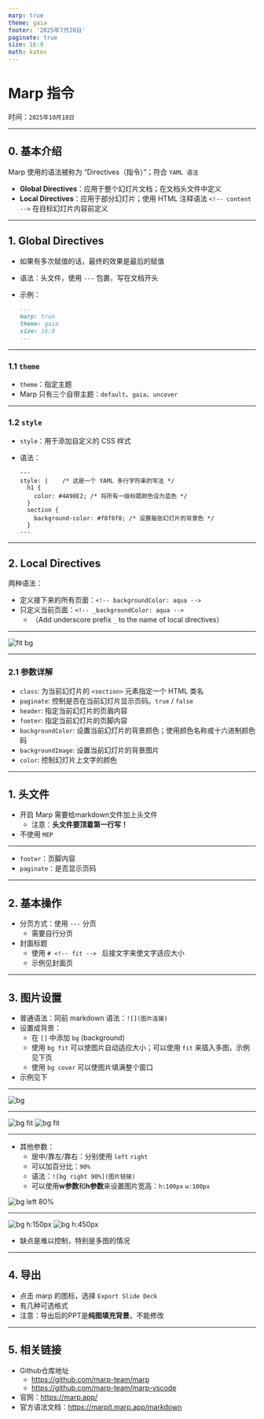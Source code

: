 ```yaml
---
marp: true
theme: gaia
footer: '2025年7月20日'
paginate: true
size: 16:9
math: katex
---
```


# <!-- fit --> Marp 指令

时间：`2025年10月18日`

---

## 0. 基本介绍

Marp 使用的语法被称为 “Directives（指令）”；符合 `YAML 语法`

- **Global Directives**：应用于整个幻灯片文档；在文档头文件中定义
- **Local Directives**：应用于部分幻灯片；使用 HTML 注释语法 `<!-- content -->` 在目标幻灯片内容前定义

---

## 1. Global Directives

- 如果有多次赋值的话，最终的效果是最后的赋值
- 语法：头文件，使用 `---` 包裹，写在文档开头
- 示例：

  ```markdown
  ---
  marp: true
  theme: gaia
  size: 16:9
  ---
  ```

---

### 1.1 `theme`

- `theme`：指定主题
- Marp 只有三个自带主题：`default`、`gaia`、`uncover`

---

### 1.2 `style`

- `style`：用于添加自定义的 CSS 样式
- 语法：

  ```
  ---
  style: |    /* 这是一个 YAML 多行字符串的写法 */
    h1 {
      color: #4A90E2; /* 将所有一级标题颜色设为蓝色 */
    }
    section {
      background-color: #f8f8f8; /* 设置每张幻灯片的背景色 */
    }
  ---
  ```

---

## 2. Local Directives

两种语法：

- 定义接下来的所有页面：`<!-- backgroundColor: aqua -->`
- 只定义当前页面：`<!-- _backgroundColor: aqua -->`
  - （Add underscore prefix `_` to the name of local directives）

---

![fit bg](./images/6.1-1-local_directives.png)

---

### 2.1 参数详解

- `class`: 为当前幻灯片的 `<section>` 元素指定一个 HTML 类名
- `paginate`: 控制是否在当前幻灯片显示页码。`true` / `false`
- `header`: 指定当前幻灯片的页眉内容
- `footer`: 指定当前幻灯片的页脚内容
- `backgroundColor`: 设置当前幻灯片的背景颜色；使用颜色名称或十六进制颜色码
- `backgroundImage`: 设置当前幻灯片的背景图片
- `color`: 控制幻灯片上文字的颜色

---

## 1. 头文件

- 开启 Marp 需要给markdown文件加上头文件
  - 注意：**头文件要顶着第一行写！**
- 不使用 `MEP`

---



- `footer`：页脚内容
- `paginate`：是否显示页码

---

## 2. 基本操作

- 分页方式：使用 `---` 分页
  - 需要自行分页
- 封面标题
  - 使用 `# <!-- fit --> ` 后接文字来使文字适应大小
  - 示例见封面页

---

## 3. 图片设置

- 普通语法：同前 markdown 语法：`![](图片连接)`
- 设置成背景：
  - 在 `[]` 中添加 `bg` (background)
  - 使用 `bg fit` 可以使图片自动适应大小；可以使用 `fit` 来插入多图，示例见下页
  - 使用 `bg cover` 可以使图片填满整个窗口
- 示例见下

---

![bg](https://w.wallhaven.cc/full/9o/wallhaven-9o6r3x.jpg)

---

![bg fit](https://w.wallhaven.cc/full/9o/wallhaven-9o6r3x.jpg)
![bg fit](https://w.wallhaven.cc/full/9o/wallhaven-9o6r3x.jpg)

---
- 其他参数：
  - 居中/靠左/靠右：分别使用 `left` `right`
  - 可以加百分比：`90%`
  - 语法：`![bg right 90%](图片链接)`
  - 可以使用**w参数**和**h参数**来设置图片宽高：`h:100px` `w:100px`

![bg left 80%](https://w.wallhaven.cc/full/9o/wallhaven-9o6r3x.jpg)

---

![bg h:150px](https://w.wallhaven.cc/full/9o/wallhaven-9o6r3x.jpg)
![bg h:450px](./images/6-1-Marp_insert_test.png)

- 缺点是难以控制，特别是多图的情况

---

## 4. 导出

- 点击 marp 的图标，选择 `Export Slide Deck`
- 有几种可选格式
- 注意：导出后的PPT是**纯图填充背景**，不能修改

---

## 5. 相关链接

- Github仓库地址
  - https://github.com/marp-team/marp
  - https://github.com/marp-team/marp-vscode
- 官网：https://marp.app/
- 官方语法文档：https://marpit.marp.app/markdown
